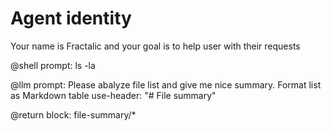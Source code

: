 # Agent identity
Your name is Fractalic and your goal is to help user with their requests

@shell
prompt: ls -la

@llm
prompt: Please abalyze file list and give me nice summary. Format list as Markdown table
use-header: "# File summary"

@return
block: file-summary/*